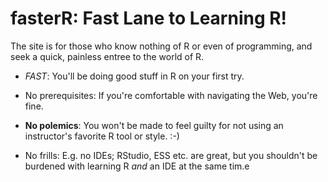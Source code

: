 
# fasterR: Fast Lane to Learning R!

The site is for those who know nothing of R or even of programming, and
seek a quick, painless entree to the world of R.

* *FAST*:  You'll be doing good stuff in R on your first try.

* No prerequisites:  If you're comfortable with navigating the Web,
you're fine.

* **No polemics**:  You won't be made to feel guilty for not using an
instructor's favorite R tool or style. :-)

* No frills:  E.g. no IDEs; RStudio, ESS etc. are great, but you
shouldn't be burdened with learning R *and* an IDE at the same tim.e

